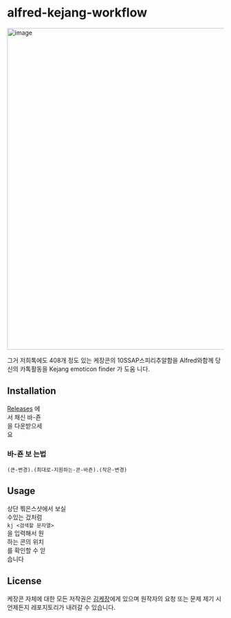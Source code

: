 # alfred-kejang-workflow

<img width="746" alt="image" src="https://user-images.githubusercontent.com/26380261/187373246-2f606ab6-5071-4069-8c75-28a1de455c4c.png">

그거 저희톡에도 408개 정도 있는 케장콘의 10SSAP스피리추알함을 Alfred와함께 당신의 카톡활동을 Kejang emoticon finder 가 도움 니다.

## Installation
[Releases](https://github.com/Sn-Kinos/alfred-kejang-workflow/releases) 에<br>서 채신 바-죤<br>을 다운받으세<br>요

### 바-죤 보 는법
```
(큰-변경).(최대로-지원하는-콘-바죤).(작은-변경)
```

## Usage

상단 찎은스샷에서 보실<br>수있는 겄처럼<br>`kj <검색할 문자열>`<br>을 입력해서 원<br>하는 콘의 위치<br>를 확인할 수 읻<br>습니다

## License
케장콘 자체에 대한 모든 저작권은 [김케장](https://www.twitch.tv/k_kejang)에게 있으며 원작자의 요청 또는 문제 제기 시 언제든지 레포지토리가 내려갈 수 있습니다.
